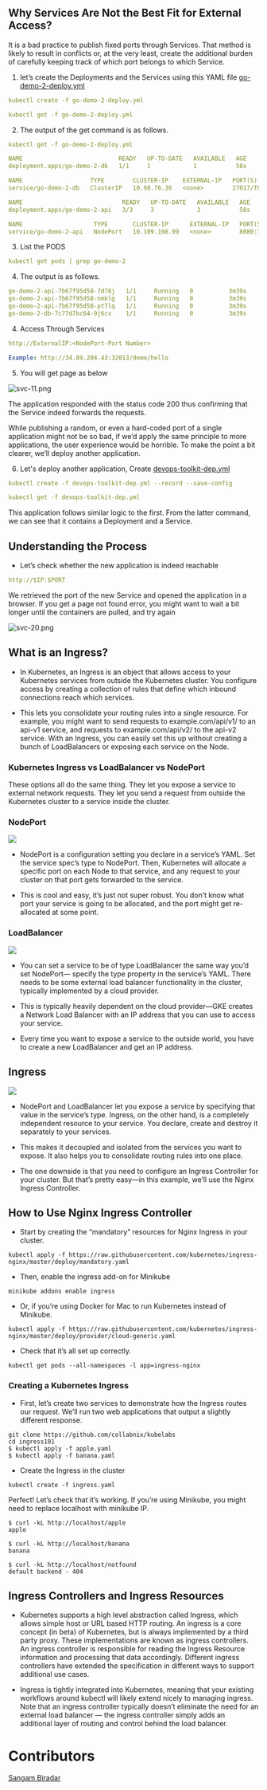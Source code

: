 ## Why Services Are Not the Best Fit for External Access?

It is a bad practice to publish fixed ports through Services. That method is likely to result in conflicts or, at the very least, create the additional burden of carefully keeping track of which port belongs to which Service. 

1. let’s create the Deployments and the Services using this YAML file [go-demo-2-deploy.yml](/lab/Ingress/go-demo-2-deploy.yml)

```yaml
kubectl create -f go-demo-2-deploy.yml

kubectl get -f go-demo-2-deploy.yml
```

2. The output of the get command is as follows.
```yaml
kubectl get -f go-demo-2-deploy.yml

NAME                           READY   UP-TO-DATE   AVAILABLE   AGE
deployment.apps/go-demo-2-db   1/1     1            1           58s

NAME                   TYPE        CLUSTER-IP    EXTERNAL-IP   PORT(S)     AGE
service/go-demo-2-db   ClusterIP   10.98.76.36   <none>        27017/TCP   58s

NAME                            READY   UP-TO-DATE   AVAILABLE   AGE
deployment.apps/go-demo-2-api   3/3     3            3           58s

NAME                    TYPE       CLUSTER-IP      EXTERNAL-IP   PORT(S)          AGE
service/go-demo-2-api   NodePort   10.109.198.99   <none>        8080:32013/TCP   58s
```

3. List the PODS
```yaml
kubectl get pods | grep go-demo-2
````

4. The output is as follows.
```yaml
go-demo-2-api-7b67f95d58-7d78j   1/1     Running   0          3m39s
go-demo-2-api-7b67f95d58-nmklg   1/1     Running   0          3m39s
go-demo-2-api-7b67f95d58-pt7lq   1/1     Running   0          3m39s
go-demo-2-db-7c77d7bc64-9j6cx    1/1     Running   0          3m39s
```

4. Access Through Services

```yaml
http://ExternalIP:<NodePort-Port Number>

Example: http://34.89.204.43:32013/demo/hello
```
5. You will get page as below

![svc-11.png](https://github.com/shivamjhalabfiles/kubernetes-lab/blob/master/images/svc11.png)

The application responded with the status code 200 thus confirming that the Service indeed forwards the requests.

While publishing a random, or even a hard-coded port of a single application might not be so bad, if we’d apply the same principle to more applications, the user experience would be horrible. To make the point a bit clearer, we’ll deploy another application.

6. Let's deploy another application, Create [devops-toolkit-dep.yml](/lab/Ingress/devops-toolkit-dep.yml)

```yaml
kubectl create -f devops-toolkit-dep.yml --record --save-config

kubectl get -f devops-toolkit-dep.yml
```
This application follows similar logic to the first. From the latter command, we can see that it contains a Deployment and a Service. 

## Understanding the Process

- Let’s check whether the new application is indeed reachable

```yaml
http://$IP:$PORT
```

We retrieved the port of the new Service and opened the application in a browser. If you get a page not found error, you might want to wait a bit longer until the containers are pulled, and try again

![svc-20.png](https://github.com/shivamjhalabfiles/kubernetes-lab/blob/master/images/svc20.png)
## What is an Ingress?

- In Kubernetes, an Ingress is an object that allows access to your Kubernetes services from outside the Kubernetes cluster. You configure access by creating a collection of rules that define which inbound connections reach which services.

- This lets you consolidate your routing rules into a single resource. For example, you might want to send requests to example.com/api/v1/ to an api-v1 service, and requests to example.com/api/v2/ to the api-v2 service. With an Ingress, you can easily set this up without creating a bunch of LoadBalancers or exposing each service on the Node.


### Kubernetes Ingress vs LoadBalancer vs NodePort

These options all do the same thing. They let you expose a service to external network requests. 
They let you send a request from outside the Kubernetes cluster to a service inside the cluster.



### NodePort 

![](https://raw.githubusercontent.com/collabnix/kubelabs/master/Ingress101/nodeport.png)

- NodePort is a configuration setting you declare in a service’s YAML. Set the service spec’s type to NodePort. Then, Kubernetes will allocate a specific port on each Node to that service, and any request to your cluster on that port gets forwarded to the service.

- This is cool and easy, it’s just not super robust. You don’t know what port your service is going to be allocated, and the port might get re-allocated at some point.

### LoadBalancer

![](https://raw.githubusercontent.com/collabnix/kubelabs/master/Ingress101/loadbalancer.png)

- You can set a service to be of type LoadBalancer the same way you’d set NodePort— specify the type property in the service’s YAML. There needs to be some external load balancer functionality in the cluster, typically implemented by a cloud provider.

- This is typically heavily dependent on the cloud provider—GKE creates a Network Load Balancer with an IP address that you can use to access your service.

- Every time you want to expose a service to the outside world, you have to create a new LoadBalancer and get an IP address.

## Ingress

![](https://raw.githubusercontent.com/collabnix/kubelabs/master/Ingress101/ingress.png)

- NodePort and LoadBalancer let you expose a service by specifying that value in the service’s type. Ingress, on the other hand, is a completely independent resource to your service. You declare, create and destroy it separately to your services.

- This makes it decoupled and isolated from the services you want to expose. It also helps you to consolidate routing rules into one place.

- The one downside is that you need to configure an Ingress Controller for your cluster. But that’s pretty easy—in this example, we’ll use the Nginx Ingress Controller.

## How to Use Nginx Ingress Controller

  - Start by creating the “mandatory” resources for Nginx Ingress in your cluster.
 
 ```
 kubectl apply -f https://raw.githubusercontent.com/kubernetes/ingress-nginx/master/deploy/mandatory.yaml
 ```
 
 - Then, enable the ingress add-on for Minikube
 
 ```
 minikube addons enable ingress
  ```
 
 - Or, if you’re using Docker for Mac to run Kubernetes instead of Minikube.
 
 ```
 kubectl apply -f https://raw.githubusercontent.com/kubernetes/ingress-nginx/master/deploy/provider/cloud-generic.yaml
  ```
 
 - Check that it’s all set up correctly.
 
 ```
 kubectl get pods --all-namespaces -l app=ingress-nginx
 ```
### Creating a Kubernetes Ingress

- First, let’s create two services to demonstrate how the Ingress routes our request. We’ll run two web applications that output a slightly different response.

```
git clone https://github.com/collabnix/kubelabs
cd ingress101
$ kubectl apply -f apple.yaml
$ kubectl apply -f banana.yaml
```

- Create the Ingress in the cluster

```
kubectl create -f ingress.yaml
```

Perfect! Let’s check that it’s working. If you’re using Minikube, you might need to replace localhost with minikube IP.

```
$ curl -kL http://localhost/apple
apple

$ curl -kL http://localhost/banana
banana

$ curl -kL http://localhost/notfound
default backend - 404
```

## Ingress Controllers and Ingress Resources

- Kubernetes supports a high level abstraction called Ingress, which allows simple host or URL based HTTP routing. An ingress is a core concept (in beta) of Kubernetes, but is always implemented by a third party proxy. These implementations are known as ingress controllers. An ingress controller is responsible for reading the Ingress Resource information and processing that data accordingly. Different ingress controllers have extended the specification in different ways to support additional use cases.

- Ingress is tightly integrated into Kubernetes, meaning that your existing workflows around kubectl will likely extend nicely to managing ingress. Note that an ingress controller typically doesn’t eliminate the need for an external load balancer — the ingress controller simply adds an additional layer of routing and control behind the load balancer.


# Contributors

[Sangam Biradar](https://twitter.com/BiradarSangam)

